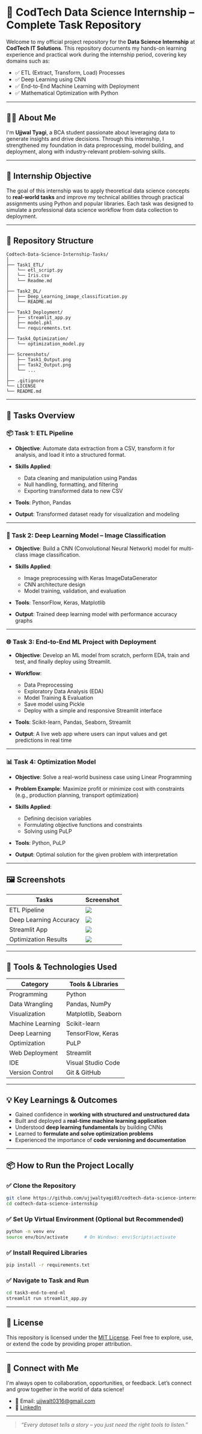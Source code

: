 # 🚀 CodTech Data Science Internship – Complete Task Repository

Welcome to my official project repository for the **Data Science Internship** at **CodTech IT Solutions**.
This repository documents my hands-on learning experience and practical work during the internship period, covering key domains such as:

* ✅ ETL (Extract, Transform, Load) Processes
* ✅ Deep Learning using CNN
* ✅ End-to-End Machine Learning with Deployment
* ✅ Mathematical Optimization with Python

---

## 👨‍💻 About Me

I'm **Ujjwal Tyagi**, a BCA student passionate about leveraging data to generate insights and drive decisions. Through this internship, I strengthened my foundation in data preprocessing, model building, and deployment, along with industry-relevant problem-solving skills.

---

## 🧠 Internship Objective

The goal of this internship was to apply theoretical data science concepts to **real-world tasks** and improve my technical abilities through practical assignments using Python and popular libraries. Each task was designed to simulate a professional data science workflow from data collection to deployment.

---

## 📁 Repository Structure

```plaintext
Codtech-Data-Science-Internship-Tasks/
│
├── Task1_ETL/
│   └── etl_script.py
│   └── Iris.csv
│   └── Readme.md
│
├── Task2_DL/
│   ├── Deep_Learning_image_classification.py
│   └── README.md 
│
├── Task3_Deployment/
│   ├── streamlit_app.py
│   ├── model.pkl
│   └── requirements.txt
│
├── Task4_Optimization/
│   └── optimization_model.py
│
├── Screenshots/
│   ├── Task1_Output.png
│   ├── Task2_Output.png
│   └── ...
│
├── .gitignore
└── LICENSE
└── README.md
```

---

## 📌 Tasks Overview

### 📦 Task 1: ETL Pipeline

* **Objective**: Automate data extraction from a CSV, transform it for analysis, and load it into a structured format.
* **Skills Applied**:

  * Data cleaning and manipulation using Pandas
  * Null handling, formatting, and filtering
  * Exporting transformed data to new CSV
* **Tools**: Python, Pandas
* **Output**: Transformed dataset ready for visualization and modeling

---

### 🤖 Task 2: Deep Learning Model – Image Classification

* **Objective**: Build a CNN (Convolutional Neural Network) model for multi-class image classification.
* **Skills Applied**:

  * Image preprocessing with Keras ImageDataGenerator
  * CNN architecture design
  * Model training, validation, and evaluation
* **Tools**: TensorFlow, Keras, Matplotlib
* **Output**: Trained deep learning model with performance accuracy graphs

---

### 🌐 Task 3: End-to-End ML Project with Deployment

* **Objective**: Develop an ML model from scratch, perform EDA, train and test, and finally deploy using Streamlit.
* **Workflow**:

  * Data Preprocessing
  * Exploratory Data Analysis (EDA)
  * Model Training & Evaluation
  * Save model using Pickle
  * Deploy with a simple and responsive Streamlit interface
* **Tools**: Scikit-learn, Pandas, Seaborn, Streamlit
* **Output**: A live web app where users can input values and get predictions in real time

---

### 📊 Task 4: Optimization Model

* **Objective**: Solve a real-world business case using Linear Programming
* **Problem Example**: Maximize profit or minimize cost with constraints (e.g., production planning, transport optimization)
* **Skills Applied**:

  * Defining decision variables
  * Formulating objective functions and constraints
  * Solving using PuLP
* **Tools**: Python, PuLP
* **Output**: Optimal solution for the given problem with interpretation

---

## 🖼 Screenshots

| Tasks                  | Screenshot                           |
| ---------------------- | ------------------------------------ |
| ETL Pipeline           | ![](Screenshots/Task1_Output.png)    |
| Deep Learning Accuracy | ![](screenshots/Task2_Output.png) |
| Streamlit App          | ![](screenshots/task3_streamlit.png) |
| Optimization Results   | ![](screenshots/task4_output.png)    |

---

## 🧰 Tools & Technologies Used

| Category         | Tools & Libraries   |
| ---------------- | ------------------- |
| Programming      | Python              |
| Data Wrangling   | Pandas, NumPy       |
| Visualization    | Matplotlib, Seaborn |
| Machine Learning | Scikit-learn        |
| Deep Learning    | TensorFlow, Keras   |
| Optimization     | PuLP                |
| Web Deployment   | Streamlit           |
| IDE              | Visual Studio Code  |
| Version Control  | Git & GitHub        |

---

## 💡 Key Learnings & Outcomes

* Gained confidence in **working with structured and unstructured data**
* Built and deployed a **real-time machine learning application**
* Understood **deep learning fundamentals** by building CNNs
* Learned to **formulate and solve optimization problems**
* Experienced the importance of **code versioning and documentation**

---

## 📦 How to Run the Project Locally

### ✅ Clone the Repository

```bash
git clone https://github.com/ujjwaltyagi03/codtech-data-science-internship.git
cd codtech-data-science-internship
```

### ✅ Set Up Virtual Environment (Optional but Recommended)

```bash
python -m venv env
source env/bin/activate      # On Windows: env\Scripts\activate
```

### ✅ Install Required Libraries

```bash
pip install -r requirements.txt
```

### ✅ Navigate to Task and Run

```bash
cd task3-end-to-end-ml
streamlit run streamlit_app.py
```

---

## 📜 License

This repository is licensed under the [MIT License](LICENSE).
Feel free to explore, use, or extend the code by providing proper attribution.

---

## 🤛 Connect with Me

I'm always open to collaboration, opportunities, or feedback.
Let’s connect and grow together in the world of data science!

* 📧 Email: [ujjwalt0316@gmail.com](mailto:ujjwalt0316@gmail.com)
* 💼 [LinkedIn](https://www.linkedin.com/in/ujjwal-tyagi0316)

---

> *“Every dataset tells a story – you just need the right tools to listen.”*
